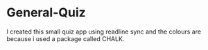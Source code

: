 # General-Quiz
I created this small quiz app using readline sync and the colours are because i used a package called CHALK.
